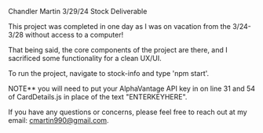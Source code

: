Chandler Martin
3/29/24
Stock Deliverable

This project was completed in one day as I was on vacation from the 3/24-3/28 without access to a computer!

That being said, the core components of the project are there, and I sacrificed some functionality for a clean UX/UI.

To run the project, navigate to stock-info and type 'npm start'.

NOTE** you will need to put your AlphaVantage API key in on line 31 and 54 of CardDetails.js in place of the text "ENTERKEYHERE".

If you have any questions or concerns, please feel free to reach out at my email: cmartin990@gmail.com.
